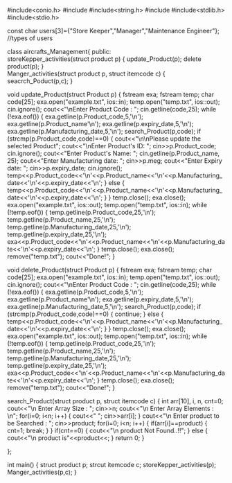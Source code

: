 #include<conio.h>
#include<iostream>
#include<string.h>
#include<fstream>
#include<stdlib.h>
#include<stdio.h>
  
const char users[3]={"Store Keeper","Manager","Maintenance Engineer"}; //types of users
	
class aircrafts_Management{
public:		
  storeKepper_activities(struct product p)
  {
	update_Product(p);
        delete product(p);
  }  
  Manger_activities(struct product p, struct itemcode c)
  {
    seacrch_Poduct(p,c);
  }
  
  

  void update_Product(struct Product p)
  {
    fstream exa;
    fstream temp;
    char code[25];
    exa.open("example.txt", ios::in);
    temp.open("temp.txt", ios::out);
    cin.ignore();
    cout<<"\nEnter Product Code : ";
    cin.getline(code,25);
    while (!exa.eof())
    {
        exa.getline(p.Product_code,5,'\n');
        exa.getline(p.Product_name'\n');
        exa.getline(p.expiry_date,5,'\n');
        exa.getline(p.Manufacturing_date,5,'\n');
        search_Product(p,code);
        if (strcmp(p.Product_code,code)==0)
        {
            cout<<"\n\nPlease update the selected Product";
            cout<<"\nEnter Product's ID: ";
            cin>>p.Product_code;
            cin.ignore();
            cout<<"Enter Product's Name: ";
            cin.getline(p.Product_name, 25);
            cout<<"Enter Manufacturing date: ";
            cin>>p.meg;
            cout<<"Enter Expiry date: ";
            cin>>p.expiry_date;
            cin.ignore();
            temp<<p.Product_code<<'\n'<<p.Product_name<<'\n'<<p.Manufacturing_date<<'\n'<<p.expiry_date<<'\n';
        }
        else
        {
            temp<<p.Product_code<<'\n'<<p.Product_name<<'\n'<<p.Manufacturing_date<<'\n'<<p.expiry_date<<'\n';
        }
    }
    temp.close();
    exa.close();
    exa.open("example.txt", ios::out);
    temp.open("temp.txt", ios::in);
    while (!temp.eof())
    {
        temp.getline(p.Product_code,25,'\n');
        temp.getline(p.Product_name,25,'\n');
        temp.getline(p.Manufacturing_date,25,'\n');
        temp.getline(p.expiry_date,25,'\n');
        exa<<p.Product_code<<'\n'<<p.Product_name<<'\n'<<p.Manufacturing_date<<'\n'<<p.expiry_date<<'\n';
    }
    temp.close();
    exa.close();
    remove("temp.txt");
    cout<<"Done!";
}

void delete_Product(struct Product p)
{
    fstream exa;
    fstream temp;
    char code[25];
    exa.open("example.txt", ios::in);
    temp.open("temp.txt", ios::out);
    cin.ignore();
    cout<<"\nEnter Product Code : ";
    cin.getline(code,25);
    while (!exa.eof())
    {
        exa.getline(p.Product_code,5,'\n');
        exa.getline(p.Product_name'\n');
        exa.getline(p.expiry_date,5,'\n');
        exa.getline(p.Manufacturing_date,5,'\n');
        search_Product(p,code);
        if (strcmp(p.Product_code,code)==0)
        {
            continue;
        } else
        {
           temp<<p.Product_code<<'\n'<<p.Product_name<<'\n'<<p.Manufacturing_date<<'\n'<<p.expiry_date<<'\n';
        }
    }
    temp.close();
    exa.close();
    exa.open("example.txt", ios::out);
    temp.open("temp.txt", ios::in);
    while (!temp.eof())
    {
        temp.getline(p.Product_code,25,'\n');
        temp.getline(p.Product_name,25,'\n');
        temp.getline(p.Manufacturing_date,25,'\n');
        temp.getline(p.expiry_date,25,'\n');
        exa<<p.Product_code<<'\n'<<p.Product_name<<'\n'<<p.Manufacturing_date<<'\n'<<p.expiry_date<<'\n';
    }
    temp.close();
    exa.close();
    remove("temp.txt");
    cout<<"Done!";
}
  
search_Product(struct product p, struct itemcode c)
{ 
     int arr[10], i, n, cnt=0;
        cout<<"\n Enter Array Size : ";
        cin>>n;
        cout<<"\n Enter Array Elements : \n";
        for(i=0; i<n; i++)
        {
                cout<<" ";
                cin>>arr[i];
        }
        cout<<"\n Enter product to be Searched : ";
        cin>>product;
        for(i=0; i<n; i++)
        {
                if(arr[i]==product)
                {
                        cnt=1;
                        break;
                }
        }
        if(cnt==0)
        {
                cout<<"\n product Not Found..!!";
        }
        else
        {
                cout<<"\n product is"<<product<<;
        }
        return 0;
}     
                                                 
 };

int main()
  {
    struct product p;
    strcut itemcode c;
    storeKepper_activities(p);
    Manger_activities(p,c);
  }
